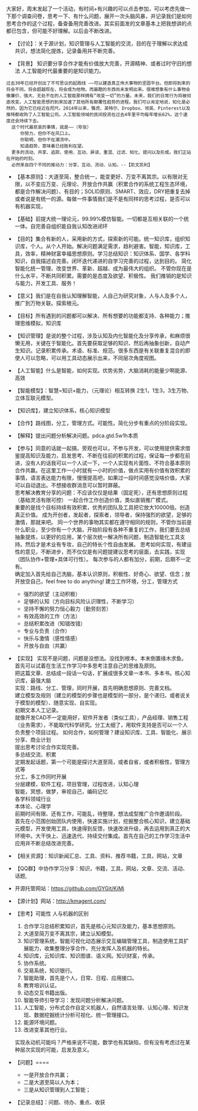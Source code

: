 大家好，周末发起了一个活动，有时间+有兴趣的可以点击参加，可以考虑先做一下那个调查问卷，思考一下、有什么问题，展开一次头脑风暴，并记录我们是如何思考合作的这个过程，备查备用完善改进。其实前面发的文章基本上把我想讲的点都已包含，但可能不好理解。以后会不断改进。

- 【讨论】：关于源计划，知识管理与人工智能的交流，目的在于理解以求达成共识，想法简化提炼，记录备用并不断完善。

- 【背景】
知识要分享合作才能有价值放大完善，开源精神、或者过时守旧的想法
人工智能时代最重要的是知识能力。


```
过去30年已经开创出了不可思议的起跑线 ——可以建造真正伟大事物的坚固平台。但即将到来的将会不同，将会超越现在，将会成为他物。而最酷的东西尚未发明出来。很难想象有什么事物会像廉价、强大、无处不在的人工智能那样拥有“改变一切”的力量。未来，我们的日常行为将被彻底改变。人工智能思想的到来加速了其他所有颠覆性趋势的进程。我们可以肯定地说，知化是必然的，因为它已经近在咫尺。2014年以来，雅虎、英特尔、Dropbox、领英、Pinterest以及推特都收购了人工智能公司。人工智能领域的民间投资在过去4年里平均每年增长62%，这个速度还会持续下去。
  这个时代最悲哀的事情，就是——（夸张）
  　　你努力，但你不在风口上。
  　　你聪明，但你不在潮流中。
  　　知道趋势，意味着已经胜利在望。
  更多的流动、共享、追踪、使用、互动、屏读、重混、过滤、知化、提问以及形成。我们正站在开始的时刻。
  必然来自四个不同的推动力：分享、互动、流动、认知。--【凯文凯利】
```

- 【基本原则】：大道至简，整合统一，能变更好、万变不离其宗。以有限对无限，以不变应万变、元理论、开放合作共赢（积累合作的系统工程生态环境，都是合作解决问题）、有目的；SOLID原则、SMART、效应，DRY把重复去掉或者说是有统一的源。每做一件事情我们是不是有同样的思考过程，是否可以有机器实现，
- 【基础】前提大统一理论元，99.99%模仿智能。一切都是互相关联的一个统一体。自完善自组织能自我认知改进闭环
- 【目的】集合有新的人，采用新的方式，探索新的可能。统一知识库，组织知识库，个人。从个人开始。解决问题满足需求，趋利避害。智能，知识库，工具，效率，精神财富幸福思想原则。学习总结知识：知识体系、国学、各学科知识，自我描述自完善。闭环迭代递进的自学习完善的过程，达到目的。
简化智能化统一管理、改变世界、革新、超越、成为最伟大的组织。 不管你现在是什么水平，不断共同积累。需要的是态度及欲望、积极性。
我们推销的是知识与能力，开发工具、服务！
- 【意义】我们是在自我认知理解智能，人自己为研究对象，人与人及多个人，推广到万物关联。探索根元。
- 【目标】所有遇到的问题都可以解决、所有想要的功能都支持、各种能力；推理思维模拟，知识库
- 【知识管理】是说的整个过程，涉及认知及内化智能化及分享传承，和麻烦很懒无用，关键在于智能化。首先要获取足够的知识、然后再抽象创新，自动产生知识。记录积累传承。术语、标准、规范。很多东西是有关联重复混合的即使人可以忽略，可以用工具动态展示出来，不同层次角度视图。
- 【人工智能】什么是智能，如何实现。优势劣势，大脑消耗的能量少啊能源、高效
- 【智能模型】：智慧=知识+能力，（元理论）相互转换 2生1，1生3，3生万物、立体互联元模型。
- 【知识库】，建立知识体系，核心知识模型
- 【合作】路线图，分工，管理方式。可能性。简化分步有重点的分阶段实现。
- 【解释】提出问题分析解决问题。pdca.gtd.5w1h本质
- 【参与】同意的话就一起搞，旁观也可以，不参与开发，可以使用提供需求借鉴提高知识及能力，启发思考、不断在往前的积累的过程，保证每一步都在前进，没有人的话我可以一个人试一下，一个人实现有片面性、不符合基本原则合作共赢。在这里工作一小时就有一小时的价值，做点实用有价值有效积累的事情，语言表达能力有限，慢慢提高吧，如果过一段时间感觉没啥价值，大家可以自动退出。不想接收群消息可以暂时屏蔽。  
思考解决教育分享的问题：不应该仅仅是结果（固定死），还有思想原则过程（基础灵活有限可控）
一起合作工作创造价值，类似直销推广模式。  
重要的是找个目标持续有效积累，优秀的团队及工具把它放大10000倍。创造真正价值。 成为开创者，发起者，探索者，领导者，保持强烈的欲望，足够的激情，那就来吧。
同一个世界的事物其实都在遵守相同的规则，不管你当前是什么职业，至少你有一个大脑，开始阶段有各种不重复的工作，我们要去总结抽象提炼，以更好的应用，某个层次统一解决所有问题，制造智能化工具支持。然后才是术业有专攻，自己的特长个性自由发展。
思考如何实现，有建设性的意见，不断进步，而不仅仅是有问题提建议思考的层面，去实践，实现（团队协作+管理+具体可行性）。
每次参与的人都有加分，前期，后期不一定有。  
确定加入首先给自己洗脑，基本认识原则，积极性、好奇心、欲望、信念；放开放空自己，feel free to do anything!
建立工作环境，分工，管理方式  
    - 强烈的欲望（主动积极）
    - 足够的认知（方向目标风险认识理性，不断学习）
    - 坚持不懈的努力恒心毅力（勤劳刻苦）
    - 有效高效的工作（方法）
    - 总结积累改进（知错改错）
    - 专业与负责（合作）
    - 快乐与激情（感性情感）
    - 开放与自由（共赢）

- 【实现】
实现不是问题，问题是没想法。没找到根本。本末倒置缘木求鱼。  
首先可以试着在生活工作学习中多思考注意自己的思维及原则。  
把这篇文章、总结成一段话一句话，扩展成很多文章一本书、多本书。核心知识库，最强大脑  
实现：路线、分工、管理，同时开展，首先明确思想原则、完善文档。  
建立模型及规则（建立的模型的步骤也是模型的一部分，是个递归，或者说关于模型的模型）、随意实现、自实现。  
初期文本人工记录。  
就像开发CAD不一定能用好，软件开发者（类似工具），产品经理、销售工程（业务需求），不能取代科学研究。分工太细了，用软件支持是否可以一个人负责整个项目过程。
如何合作，如何管理？建设知识库、工具、智能化、展示分享、商业计划  
提出思考讨论合作实现完善。  
多总结交流、积累  
定期发起话题，第一个可能是探讨大道至简，或者自省，或者积极性，管理方式等  
分工，多工作同时开展  
分层建模，软件工程，项目管理，过程改进，认知心理  
智能，冥想，做梦，审视自己，编码记忆  
各学科领域行业  
本体论、心理学  
前期时间有限、还有工作，可能乱，待整理，想法成型推广合作邀请阶段。  
首先在小范围创始团队内使用，快速实施计划，挖掘整合核心知识，建立基础元模型，开发使用工具，快速得到反馈，快速改进升级，再去运用到真正的大环境中。大干快上、迅速迭代、持续交付集成。首先在自己的工作学习生活中应用并不断总结改进完善。

- 【相关资源】：知识新闻汇总、工具、资料、推荐书籍，工具，网站，文章

- 【QQ群】中协作学习分享：知识，书籍，工具，网站，文章、交流、活动、话题,
- 开源托管网站：https://github.com/GYGit/KiMi
- 【源计划】网站：http://kmagent.com/

- 【思考】可能性
人与机器的区别
  1. 合作学习总结积累知识，首先是核心元知识及能力，基本思想原则。
  1. 大道至简万变不离其宗，建立认知模型。
  1. 知识管理系统，智能可视化动态展示交互编辑管理工具，制造使用工具扩展能力，收集整理分享合作，充分发挥人及机器的特长。
  1. 知识库，云知识库、知识图谱、语义网。知识财富，传承。
  1. 协作系统。
  1. 交易系统，知识银行。
  1. 智能助理，首先是个人，日常、日程、应用接口。
  1. 教育培训认证。
  1. 动态交互书籍出版。
  1. 智能导师引导学习：发现问题分析解决问题。
  1. 人工智能，分布式合作自定义机器人，自然语言处理、认知心理、知识发现、数据挖掘统计分析可视化、统一管理接口。
  1. 能源环境问题。
  1. 改进变革其他行业。

  实现永动机可能吗？严格来说不可能，数学也有其缺陷，但有没有考虑过在某种层次实现的可能，启发及意义。

- 【问题】====

  - 一是开放合作共赢；
  - 二是大道至简以人为本；
  - 三是从知识管理到人工智能；

- 【记录总结】：问题、待办、重点、收获
